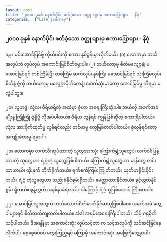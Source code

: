 ```yaml
---
layout: post
title: "၂၀၀၀ ခုနှစ် နောက်ပိုင်း ဖတ်ခဲ့သော ဝတ္တု များမှ စကားပြောများ - နိဂုံ"
categories:  ["Life journey"]
---
```


### ၂၀၀၀ ခုနှစ် နောက်ပိုင်း ဖတ်ခဲ့သော ဝတ္တု များမှ စကားပြောများ - နိဂုံ

၁၉။ မင်းအောင်မြင်ဖို့ ကိုယ်မင်းကို စကား နှစ်ခွန်းမှာလိုက်မယ်။ (၁) လောကမှာ ဘယ်အလုပ်ဘဲ လုပ်လုပ် အကောင်းမြင်စိတ်မွေးပါ။ (၂) ဘယ်တော့မှ စိတ်မလျှော့နဲ့၊ မအောင်မြင်ရင် တစ်ကြိမ်ပြီး တစ်ကြိမ် ဆက်လုပ်၊ နှစ်ကြိး မအောင်မြင်ရင် သုံးကြိမ်လုပ်၊ စိတ်နဲ့ ဇွဲကို ဘယ်တော့မှ မလျှော့လိုက်လေနဲ့၊ နောက်ဆုံးမှာတော့ အောင်မြင်မှု ကိုရမှာ မလွှဲပါဘူး။

၂၀။ လူမှာဇွဲ၊ လုံ့လ၊ ဝီရိယရှိတဲ့ အထဲမှာ ဇွဲဟာ အရေးကြီးဆုံးပါ။ ဘယ်လို အခက်အခဲမျိုးနဲ့ ကြုံကြုံ ဇွဲရှိဖို့ လိုအပ်ပါတယ်။ ဝီရိယ လွန်ရင် ကျွန်ဖြစ်ဆိုတဲ့ စကားရှိပါတယ်။ လုံ့လ  အားစိုက်ထုတ်မှု လွန်ရင်လည်း တင်မာမူ တွေဖြစ်တတ်ပါတယ်။ ဇွဲလွန်ရင်တော့ အကျိုးခံစားမှု ရမှာပါ။

<!-- more -->

၂၁။ လောကမှာ လက်သီးဆုပ်ထားတဲ့ သူတွအားလုံး ကြောက်ရွံ့သူတွေပဲ၊ လက်ဝါးဖြန့်ထားတဲ့ သူတွေဟာ ရဲ့ဝံ့တဲ့ သူတွေဖြစ်ပါတယ်။ ကြောက်ရွံ့သူတွေဟာ မာန်တွေ တင်းထားတယ်၊ ထိုးနှက် တိုက်ခိုက်တယ်။ ရက်စက်ကြမ်းကြုတ်တယ်။ ယုတ်မာရိုင်းစိုင်းတယ်။ ရဲ့ဝံ့ တဲ့သူတွေဟာ သည်းခံနိုင်စွမ်းရှိတယ်။ မေတ္တာထားနိုင်တယ်။ ခွင့်လွှတ်နိုင်စွမ်း ရှိတယ်။ စွန့်လွှတ် အနစ်နာခံရဲတယ်။ ဒါကြောင့် ရဲ့ဝံ့သူဖြစ်အောင် ကြိုးစားပါ။

၂၂။ အောင်မြင်သူအတွက် ဘယ်လောက်စိတ်ဓာတ်ခိုင်မာသူဖြစ်ပါစေ။ အခက်အခဲ တွေ့ပါများရင် စိတ်ဓာတ်ကျတတ်ပါတယ်။ အဲဒါ အရမ်းအရေးကြီးပါတယ်။ သိပ့် ဂရုစိုက် သင့်ပါတယ်။ ဒီအချိန်မှာ အကောင်းဆုံး လုပ်သင့်တာ က သင့်အလုပ်ကို သင်ဆင်ခြင်နေလိုက်ပါ။ စေ့စေ့စပ်စပ် တွေးကြည့်ရင် မကြာမှီ အကောင်းဆုံး အဖြေကိုတွေ့မှာပါ။
